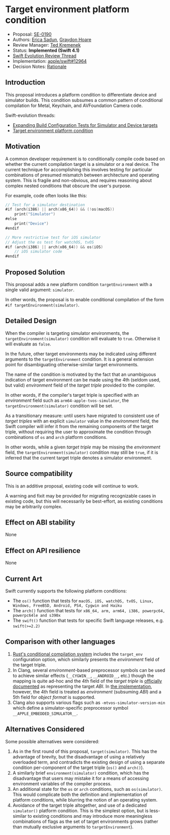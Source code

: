 # Target environment platform condition

* Proposal: [SE-0190](0190-target-environment-platform-condition.md)
* Authors: [Erica Sadun](https://github.com/erica), [Graydon Hoare](https://github.com/graydon)
* Review Manager: [Ted Kremenek](https://github.com/tkremenek)
* Status: **Implemented (Swift 4.1)**
* [Swift Evolution Review Thread](https://lists.swift.org/pipermail/swift-evolution/Week-of-Mon-20171127/041695.html)
* Implementation: [apple/swift#12964](https://github.com/apple/swift/pull/12964)
* Decision Notes: [Rationale](https://lists.swift.org/pipermail/swift-evolution/Week-of-Mon-20171127/041741.html)

## Introduction

This proposal introduces a platform condition to differentiate device and simulator builds.
This condition subsumes a common pattern of conditional compilation for Metal, Keychain, and
AVFoundation Camera code.

Swift-evolution threads:

* [Expanding Build Configuration Tests for Simulator and Device targets](https://lists.swift.org/pipermail/swift-evolution/Week-of-Mon-20160314/012557.html)
* [Target environment platform condition](https://lists.swift.org/pipermail/swift-evolution/Week-of-Mon-20171023/040652.html)

## Motivation

A common developer requirement is to conditionally compile code based on whether
the current compilation target is a simulator or a real device. The current technique
for accomplishing this involves testing for particular combinations of presumed mismatch
between architecture and operating system. This is fragile and non-obvious, and
requires reasoning about complex nested conditions that obscure the user's purpose.

For example, code often looks like this:


```swift
// Test for a simulator destination
#if (arch(i386) || arch(x86_64)) && (!os(macOS))
    print("Simulator")
#else
    print("Device")
#endif

// More restrictive test for iOS simulator
// Adjust the os test for watchOS, tvOS
#if (arch(i386) || arch(x86_64)) && os(iOS)
    // iOS simulator code
#endif
```

## Proposed Solution

This proposal adds a new platform condition `targetEnvironment` with a single valid 
argument: `simulator`.

In other words, the proposal is to enable conditional compilation of the form
`#if targetEnvironment(simulator)`.

## Detailed Design

When the compiler is targeting simulator environments, the `targetEnvironment(simulator)`
condition will evaluate to `true`. Otherwise it will evaluate as `false`.

In the future, other target environments may be indicated using different arguments to
the `targetEnvironment` condition. It is a general extension point for disambiguating
otherwise-similar target environments.

The name of the condition is motivated by the fact that an unambiguous indication of
target environment can be made using the 4th (seldom used, but valid) _environment_ field of
the _target triple_ provided to the compiler.

In other words, if the compiler's target triple is specified with an _environment_
field such as `arm64-apple-tvos-simulator`, the `targetEnvironment(simulator)` condition
will be set.

As a transitionary measure: until users have migrated to consistent use of _target triples_
with an explicit `simulator` value in the _environment_ field, the Swift compiler
will infer it from the remaining components of the target triple, without requiring the
user to approximate the condition through combinations of `os` and `arch` platform
conditions.

In other words, while a given _target triple_ may be missing the _environment_ field,
the `targetEnvironment(simulator)` condition may still be `true`, if it is inferred
that the current target triple denotes a simulator environment.

## Source compatibility

This is an additive proposal, existing code will continue to work.

A warning and fixit may be provided for migrating recognizable cases in existing code,
but this will necessarily be best-effort, as existing conditions may be arbitrarily
complex.

## Effect on ABI stability

None

## Effect on API resilience

None

## Current Art

Swift currently supports the following platform conditions:

* The `os()` function that tests for `macOS, iOS, watchOS, tvOS, Linux, Windows, FreeBSD,
  Android, PS4, Cygwin and Haiku`
* The `arch()` function that tests for `x86_64, arm, arm64, i386, powerpc64, powerpc64le and s390x`
* The `swift()` function that tests for specific Swift language releases, e.g. `swift(>=2.2)`

## Comparison with other languages

1. [Rust's conditional compilation system](https://doc.rust-lang.org/reference/attributes.html#conditional-compilation)
   includes the `target_env` configuration option, which similarly presents the _environment_
   field of the target triple.
2. In Clang, several _environment_-based preprocessor symbols can be used to achieve similar
   effects (`__CYGWIN__`, `__ANDROID__`, etc.) though the mapping is quite ad-hoc and the
   4th field of the _target triple_ is 
   [officially documented](https://clang.llvm.org/docs/CrossCompilation.html#target-triple)
   as representing the target _ABI_. In 
   [the implementation](https://github.com/apple/swift-llvm/blob/352a3d745c4ed4d24c1e5a86ec0e1b2af2f0dfa4/include/llvm/ADT/Triple.h#L219-L245),
   however, the 4th field is treated as _environment_ (subsuming _ABI_) and a 5th field
   for _object format_ is supported.
3. Clang also supports various flags such as `-mtvos-simulator-version-min` which define a
   simulator-specific preprocessor symbol `__APPLE_EMBEDDED_SIMULATOR__`.


## Alternatives Considered

Some possible alternatives were considered:

  1. As in the first round of this proposal, `target(simulator)`. This has the advantage
     of brevity, but the disadvantage of using a relatively overloaded term, and contradicts
     the existing design of using a separate condition per-component of the target triple
     (`os()` and `arch()`).
  2. A similarly brief `environment(simulator)` condition, which has the disadvantage that
     users may mistake it for a means of accessing environment variables of the compiler
     process.
  3. An additional state for the `os` or `arch` conditions, such as `os(simulator)`.
     This would complicate both the definition and implementation of platform conditions,
     while blurring the notion of an operating system.
  4. Avoidance of the target triple altogether, and use of a dedicated `simulator()`
     platform condition. This is the simplest option, but is less-similar to existing
     conditions and may introduce more meaningless combinations of flags as the set of
     target environments grows (rather than mutually exclusive arguments to
     `targetEnvironment`).
